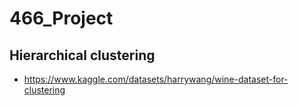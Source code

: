 # 466_Project

## Hierarchical clustering

- https://www.kaggle.com/datasets/harrywang/wine-dataset-for-clustering
